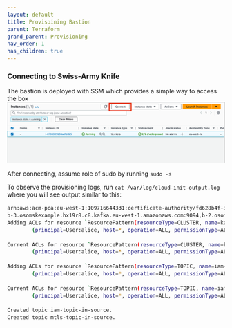 ```yaml
---
layout: default
title: Provisoining Bastion 
parent: Terraform
grand_parent: Provisioning
nav_order: 1
has_children: true
---
```


### Connecting to Swiss-Army Knife


The bastion is deployed with SSM which provides a simple way to access the box ![](../../../assets/images/ssm-connect.png)


After connecting, assume role of sudo by running `sudo -s`

To observe the provisioning logs, run `cat /var/log/cloud-init-output.log` where you will see output similar to this:
```bash
arn:aws:acm-pca:eu-west-1:109716644331:certificate-authority/fd628b4f-3079-4529-9d35-ef43ccefef65
b-3.osomskexample.hx19r8.c8.kafka.eu-west-1.amazonaws.com:9094,b-2.osomskexample.hx19r8.c8.kafka.eu-west-1.amazonaws.com:9094,b-1.osomskexample.hx19r8.c8.kafka.eu-west-1.amazonaws.com:9094
Adding ACLs for resource `ResourcePattern(resourceType=CLUSTER, name=kafka-cluster, patternType=LITERAL)`:
        (principal=User:alice, host=*, operation=ALL, permissionType=ALLOW)

Current ACLs for resource `ResourcePattern(resourceType=CLUSTER, name=kafka-cluster, patternType=LITERAL)`:
        (principal=User:alice, host=*, operation=ALL, permissionType=ALLOW)

Adding ACLs for resource `ResourcePattern(resourceType=TOPIC, name=iam-topic-in-source, patternType=LITERAL)`:
        (principal=User:alice, host=*, operation=ALL, permissionType=ALLOW)

Current ACLs for resource `ResourcePattern(resourceType=TOPIC, name=iam-topic-in-source, patternType=LITERAL)`:
        (principal=User:alice, host=*, operation=ALL, permissionType=ALLOW)

Created topic iam-topic-in-source.
Created topic mtls-topic-in-source.
```


